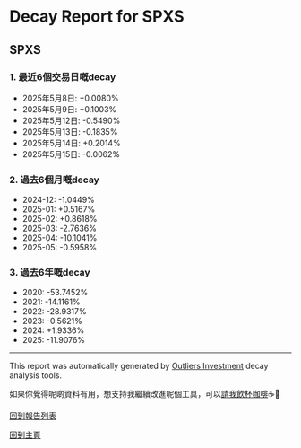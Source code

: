 # Decay Report for SPXS

## SPXS

### 1. 最近6個交易日嘅decay

- 2025年5月8日: +0.0080%
- 2025年5月9日: +0.1003%
- 2025年5月12日: -0.5490%
- 2025年5月13日: -0.1835%
- 2025年5月14日: +0.2014%
- 2025年5月15日: -0.0062%

### 2. 過去6個月嘅decay

- 2024-12: -1.0449%
- 2025-01: +0.5167%
- 2025-02: +0.8618%
- 2025-03: -2.7636%
- 2025-04: -10.1041%
- 2025-05: -0.5958%

### 3. 過去6年嘅decay

- 2020: -53.7452%
- 2021: -14.1161%
- 2022: -28.9317%
- 2023: -0.5621%
- 2024: +1.9336%
- 2025: -11.9076%

------------------------------
This report was automatically generated by [Outliers Investment](https://outliersecon.github.io/Outliers-Investment/) decay analysis tools.

如果你覺得呢啲資料有用，想支持我繼續改進呢個工具，可以[請我飲杯咖啡](https://buymeacoffee.com/outliersecon)☕🙏

[回到報告列表](https://outliersecon.github.io/Outliers-Investment/reports/reports_public)

[回到主頁](https://outliersecon.github.io/Outliers-Investment/)